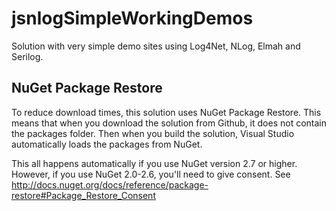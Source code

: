 jsnlogSimpleWorkingDemos
========================

Solution with very simple demo sites using Log4Net, NLog, Elmah and Serilog.

NuGet Package Restore
---------------------
To reduce download times, this solution uses NuGet Package Restore. This means that when you download the solution from Github, it does not contain the packages folder. Then when you build the solution, Visual Studio automatically loads the packages from NuGet.

This all happens automatically if you use NuGet version 2.7 or higher. However, if you use NuGet 2.0-2.6, you'll need to give consent. See http://docs.nuget.org/docs/reference/package-restore#Package_Restore_Consent
